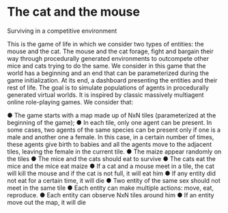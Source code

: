 # The cat and the mouse

Surviving in a competitive environment

This is the game of life in which we consider two types of entities: the mouse and the cat. The mouse and the
cat forage, fight and bargain their way through procedurally generated environments to outcompete other mice
and cats trying to do the same. We consider in this game that the world has a beginning and an end that can
be parameterized during the game initialization. At its end, a dashboard presenting the entities and their rest of
life. The goal is to simulate populations of agents in procedurally generated virtual worlds. It is inspired by
classic massively multiagent online role-playing games. We consider that:

● The game starts with a map made up of NxN tiles (parameterized at the beginning of the game);
● In each tile, only one agent can be present. In some cases, two agents of the same species can be
  present only if one is a male and another one a female. In this case, in a certain number of times, these
  agents give birth to babies and all the agents move to the adjacent tiles, leaving the female in the
  current tile.
● The maize appear randomly on the tiles
● The mice and the cats should eat to survive
● The cats eat the mice and the mice eat maize
● If a cat and a mouse meet in a tile, the cat will kill the mouse and if the cat is not full, it will eat him
● If any entity did not eat for a certain time, it will die
● Two entity of the same sex should not meet in the same tile
● Each entity can make multiple actions: move, eat, reproduce.
● Each entity can observe NxN tiles around him
● If an entity move out the map, it will die
